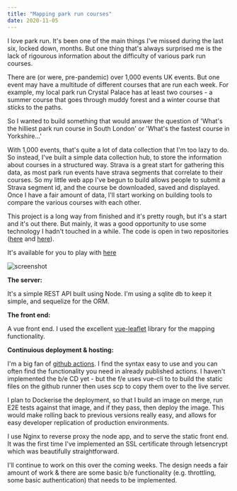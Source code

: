 ```yaml
---
title: "Mapping park run courses"
date: 2020-11-05
---
```

I love park run. It's been one of the main things I've missed during the last six, locked down, months. But one thing that's always surprised me is the lack of rigourous information about the difficulty of various park run courses.

There are (or were, pre-pandemic) over 1,000 events UK events. But one event may have a multitude of different courses that are run each week. For example, my local park run Crystal Palace has at least two courses - a summer course that goes through muddy forest and a winter course that sticks to the paths.

So I wanted to build something that would answer the question of 'What's the hilliest park run course in South London' or 'What's the fastest course in Yorkshire...'

With 1,000 events, that's quite a lot of data collection that I'm too lazy to do. So instead, I've built a simple data collection hub, to store the information about courses in a structured way. Strava is a great start for gathering this data, as most park run events have strava segments that correlate to their courses. So my little web app I've begun to build allows people to submit a Strava segment id, and the course be downloaded, saved and displayed. Once I have a fair amount of data, I'll start working on building tools to compare the various courses with each other.

This project is a long way from finished and it's pretty rough, but it's a start and it's out there. But mainly, it was a good opportunity to use some technology I hadn't touched in a while. The code is open in two repositories ([here](https://github.com/sbmooc/park-run-courses) and [here](https://github.com/sbmooc/park-run-courses-be)).

It's available for you to play with [here](http://park-run.olimc.co.uk)

![screenshot](/park-run-screenshot.png)

**The server:**

It's a simple REST API built using Node. I'm using a sqlite db to keep it simple, and sequelize for the ORM.

**The front end:**

A vue front end. I used the excellent [vue-leaflet](https://github.com/vue-leaflet/Vue2Leaflet) library for the mapping functionality.

**Continuious deployment & hosting:**

I'm a big fan of [github actions](https://github.com/features/actions). I find the syntax easy to use and you can often find the functionality you need in already published actions. I haven't implemented the b/e CD yet - but the f/e uses vue-cli to to build the static files on the github runner then uses scp to copy them over to the live server.

I plan to Dockerise the deployment, so that I build an image on merge, run E2E tests against that image, and if they pass, then deploy the image. This would make rolling back to previous versions really easy, and allows for easy developer replication of production environments.

I use Nginx to reverse proxy the node app, and to serve the static front end. It was the first time I've implemented an SSL certificate through letsencrypt which was beautifully straightforward.

I'll continue to work on this over the coming weeks. The design needs a fair amount of work & there are some basic b/e functionality (e.g. throttling, some basic authentication) that needs to be implemented.
